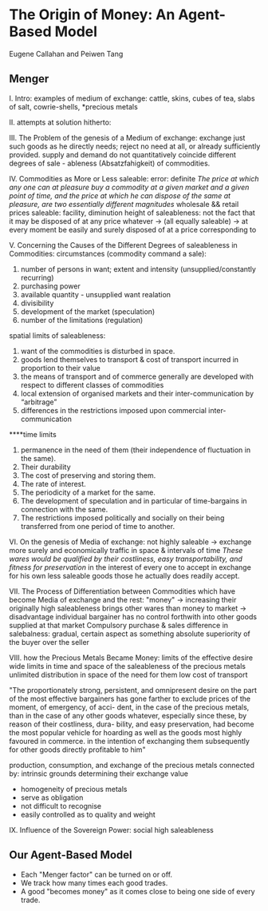 # The Origin of Money: An Agent-Based Model

Eugene Callahan and Peiwen Tang

## Menger

I. Intro: 
examples of medium of exchange: 
cattle, skins, cubes of tea, slabs of salt, cowrie-shells, *precious metals

II. attempts at solution hitherto:

III. The Problem of the genesis of a Medium of exchange:
exchange just such goods as he directly needs; reject no need at all, or already sufficiently provided.
supply and demand do not quantitatively coincide
different degrees of sale - ableness (Absatzfahigkeit) of commodities.

IV. Commodities as More or Less saleable:
error: definite
*The price at which any one can at pleasure buy a commodity at a given market and a given point of time, 
and the price at which he can dispose of the same at pleasure, are two essentially different magnitudes*
wholesale && retail prices
saleable: facility, diminution
height of saleableness: not the fact that it may be disposed of
at any price whatever -> (all equally saleable)
-> at every moment be easily and surely disposed of at a price corresponding to

V. Concerning the Causes of the Different Degrees of saleableness in Commodities:
circumstances (commodity command a sale):
1. number of persons in want; extent and intensity (unsupplied/constantly recurring)
2. purchasing power
3. available quantity - unsupplied want realation
4. divisibility
5. development of the market (speculation)
6. number of the limitations (regulation)

spatial limits of saleableness:
1. want of the commodities is disturbed in space.
2. goods lend themselves to transport & cost of transport incurred in proportion to their value
3. the means of transport and of commerce generally are
developed with respect to different classes of commodities
4. local extension of organised markets and their inter-communication by “arbitrage”
5. differences in the restrictions imposed upon commercial inter-communication

****time limits
1. permanence in the need of them (their independence of fluctuation in the same).
2. Their durability
3. The cost of preserving and storing them. 
4. The rate of interest.
5. The periodicity of a market for the same.
6. The development of speculation and in particular of time-bargains in connection with the same.
7. The restrictions imposed politically and socially on their
being transferred from one period of time to another.

VI. On the genesis of Media of exchange:
not highly saleable -> exchange
more surely and economically
traffic in space & intervals of time
*These wares would be qualified by their costliness, easy transportability, and fitness for preservation*
in the interest of every one to accept in exchange for his own less saleable goods
those he actually does readily accept.

VII. The Process of Differentiation between Commodities which have become Media of exchange and the rest:
"money" -> increasing their originally high saleableness
brings other wares than money to market -> disadvantage
individual bargainer has no control
forthwith into other goods supplied at that market
Compulsory purchase & sales
difference in salebalness: gradual, certain aspect as something absolute
superiority of the buyer over the seller

VIII. how the Precious Metals Became Money:
limits of the effective desire
wide limits in time and space of the saleableness of the precious metals
unlimited distribution in space of the need for them
low cost of transport

"The proportionately strong, persistent, and omnipresent desire on
the part of the most effective bargainers has gone farther to
exclude prices of the moment, of emergency, of acci- dent, in the
case of the precious metals, than in the case of any other goods
whatever, especially since these, by reason of their costliness,
dura- bility, and easy preservation, had become the most popular
vehicle for hoarding as well as the goods most highly favoured in
commerce.  in the intention of exchanging them subsequently for
other goods directly profitable to him"

production, consumption, and exchange of the precious metals
connected by: intrinsic grounds determining their exchange value

- homogeneity of precious metals
- serve as obligation
- not difficult to recognise
- easily controlled as to quality and weight

IX. Influence of the Sovereign Power:
social
high saleableness

## Our Agent-Based Model

- Each "Menger factor" can be turned on or off.
- We track how many times each good trades.
- A good "becomes money" as it comes close to being 
  one side of every trade.
